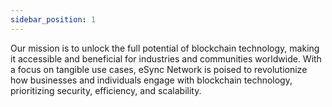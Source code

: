 ```yaml
---
sidebar_position: 1
---
```


Our mission is to unlock the full potential of blockchain technology, making it accessible and beneficial for industries and communities worldwide. With a focus on tangible use cases, eSync Network is poised to revolutionize how businesses and individuals engage with blockchain technology, prioritizing security, efficiency, and scalability. 